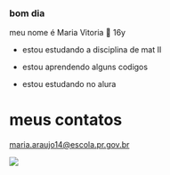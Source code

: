 ### bom dia
meu nome é Maria Vitoria 🤠
16y

- estou estudando a disciplina de mat II

- estou aprendendo alguns codigos

- estou estudando no alura

# meus contatos
maria.araujo14@escola.pr.gov.br




![](https://media.tenor.com/tnIqS-Rkhq4AAAAC/geto-jjk.gif)


